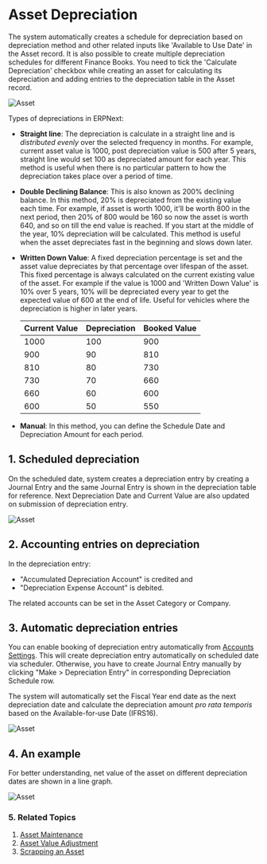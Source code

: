 <!-- add breadcrumbs -->
# Asset Depreciation

The system automatically creates a schedule for depreciation based on depreciation method and other related inputs like 'Available to Use Date' in the Asset record. It is also possible to create multiple depreciation schedules for different Finance Books. You need to tick the 'Calculate Depreciation' checkbox while creating an asset for calculating its depreciation and adding entries to the depreciation table in the Asset record.

<img class="screenshot" alt="Asset" src="{{docs_base_url}}/v12/assets/img/asset/depreciation-schedule.png">

Types of depreciations in ERPNext:

* **Straight line**: The depreciation is calculate in a straight line and is _distributed evenly_ over the selected frequency in months. For example, current asset value is 1000, post depreciation value is 500 after 5 years, straight line would set 100 as depreciated amount for each year. This method is useful when there is no particular pattern to how the depreciation takes place over a period of time.

* **Double Declining Balance**: This is also known as 200% declining balance. In this method, 20% is depreciated from the existing value each time. For example, if asset is worth 1000, it'll be worth 800 in the next period, then 20% of 800 would be 160 so now the asset is worth 640, and so on till the end value is reached. If you start at the middle of the year, 10% depreciation will be calculated. This method is useful when the asset depreciates fast in the beginning and slows down later.

* **Written Down Value**: A fixed depreciation percentage is set and the asset value depreciates by that percentage over lifespan of the asset. This fixed percentage is always calculated on the current existing value of the asset. For example if the value is 1000 and 'Written Down Value' is 10% over 5 years, 10% will be depreciated every year to get the expected value of 600 at the end of life. Useful for vehicles where the depreciation is higher in later years.

    | Current Value | Depreciation | Booked Value |
    | -------------- | ----------- | ------------ |
    | 1000 | 100 | 900 |
    | 900 | 90 | 810 |
    | 810 | 80 | 730 |
    | 730 | 70 | 660 |
    | 660 | 60 | 600 |
    | 600 | 50 | 550 |


* **Manual**: In this method, you can define the Schedule Date and Depreciation Amount for each period. 

## 1. Scheduled depreciation
On the scheduled date, system creates a depreciation entry by creating a Journal Entry and the same Journal Entry is shown in the depreciation table for reference. Next Depreciation Date and Current Value are also updated on submission of depreciation entry.

<img class="screenshot" alt="Asset" src="{{docs_base_url}}/v12/assets/img/asset/depreciation-entry.png">

## 2. Accounting entries on depreciation
In the depreciation entry:

- "Accumulated Depreciation Account" is credited and
- "Depreciation Expense Account" is debited.

The related accounts can be set in the Asset Category or Company.

## 3. Automatic depreciation entries
You can enable booking of depreciation entry automatically from [Accounts Settings](/docs/user/manual/en/accounts/accounts-settings). This will create depreciation entry automatically on scheduled date via scheduler. Otherwise, you have to create Journal Entry manually by clicking "Make > Depreciation Entry" in corresponding Depreciation Schedule row.

The system will automatically set the Fiscal Year end date as the next depreciation date and calculate the depreciation amount *pro rata temporis* based on the Available-for-use Date (IFRS16).

<img class="screenshot" alt="Asset" src="/docs/assets/img/asset/asset_prorated_depreciation.png">

## 4. An example
For better understanding, net value of the asset on different depreciation dates are shown in a line graph.

<img class="screenshot" alt="Asset" src="{{docs_base_url}}/v12/assets/img/asset/asset-graph.png">

### 5. Related Topics
1. [Asset Maintenance](/docs/user/manual/en/asset/asset-maintenance)
1. [Asset Value Adjustment](/docs/user/manual/en/asset/asset-value-adjustment)
1. [Scrapping an Asset](/docs/user/manual/en/asset/scrapping-an-asset)
